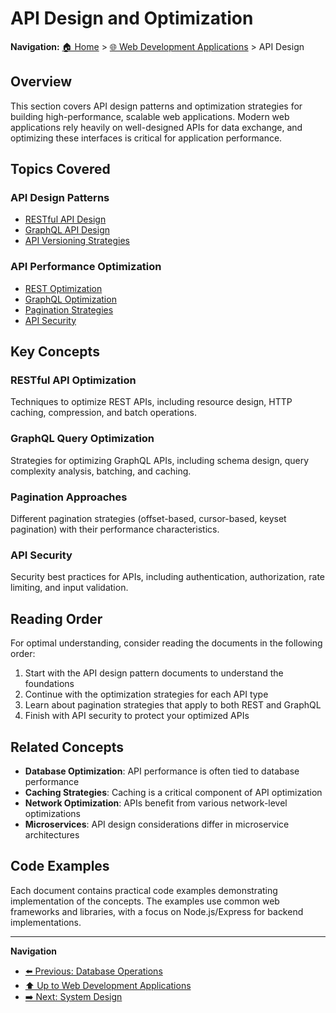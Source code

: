 # API Design and Optimization

**Navigation:** [🏠 Home](../../README.md) > [🌐 Web Development Applications](../README.md) > API Design

## Overview

This section covers API design patterns and optimization strategies for building high-performance, scalable web applications. Modern web applications rely heavily on well-designed APIs for data exchange, and optimizing these interfaces is critical for application performance.

## Topics Covered

### API Design Patterns
- [RESTful API Design](./rest-design.md)
- [GraphQL API Design](./graphql-design.md)
- [API Versioning Strategies](./api-versioning.md)

### API Performance Optimization
- [REST Optimization](./rest-optimization.md)
- [GraphQL Optimization](./graphql-optimization.md)
- [Pagination Strategies](./pagination-strategies.md)
- [API Security](./api-security.md)

## Key Concepts

### RESTful API Optimization
Techniques to optimize REST APIs, including resource design, HTTP caching, compression, and batch operations.

### GraphQL Query Optimization
Strategies for optimizing GraphQL APIs, including schema design, query complexity analysis, batching, and caching.

### Pagination Approaches
Different pagination strategies (offset-based, cursor-based, keyset pagination) with their performance characteristics.

### API Security
Security best practices for APIs, including authentication, authorization, rate limiting, and input validation.

## Reading Order

For optimal understanding, consider reading the documents in the following order:

1. Start with the API design pattern documents to understand the foundations
2. Continue with the optimization strategies for each API type
3. Learn about pagination strategies that apply to both REST and GraphQL
4. Finish with API security to protect your optimized APIs

## Related Concepts

- **Database Optimization**: API performance is often tied to database performance
- **Caching Strategies**: Caching is a critical component of API optimization
- **Network Optimization**: APIs benefit from various network-level optimizations
- **Microservices**: API design considerations differ in microservice architectures

## Code Examples

Each document contains practical code examples demonstrating implementation of the concepts. The examples use common web frameworks and libraries, with a focus on Node.js/Express for backend implementations.

---

**Navigation**
- [⬅️ Previous: Database Operations](../database/README.md)
- [⬆️ Up to Web Development Applications](../README.md)
- [➡️ Next: System Design](../system-design/README.md)